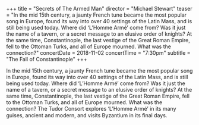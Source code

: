 +++
title = "Secrets of The Armed Man"
director = "Michael Stewart"
teaser = "In the mid 15th century, a jaunty French tune became the most popular song in Europe, found its way into over 40 settings of the Latin Mass, and is still being used today. Where did ‘L’Homme Armé’ come from? Was it just the name of a tavern, or a secret message to an elusive order of knights? At the same time, Constantinople, the last vestige of the Great Roman Empire, fell to the Ottoman Turks, and all of Europe mourned. What was the connection?"
concertDate = 2018-11-02
concertTime = "7:30pm"
subtitle = "The Fall of Constantinople"
+++

In the mid 15th century, a jaunty French tune became the most popular song in Europe, found its way into over 40 settings of the Latin Mass, and is still being used today. Where did ‘L’Homme Armé’ come from? Was it just the name of a tavern, or a secret message to an elusive order of knights? At the same time, Constantinople, the last vestige of the Great Roman Empire, fell to the Ottoman Turks, and all of Europe mourned. What was the connection? The Tudor Consort explores ‘L’Homme Armé’ in its many guises, ancient and modern, and visits Byzantium in its ﬁnal days.

